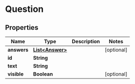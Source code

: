 
# Question

## Properties
Name | Type | Description | Notes
------------ | ------------- | ------------- | -------------
**answers** | [**List&lt;Answer&gt;**](Answer.md) |  |  [optional]
**id** | **String** |  | 
**text** | **String** |  | 
**visible** | **Boolean** |  |  [optional]




